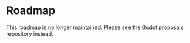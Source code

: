 # Roadmap

This roadmap is no longer maintained. Please see
the [Godot proposals](https://github.com/godotengine/godot-proposals) repository
instead.
